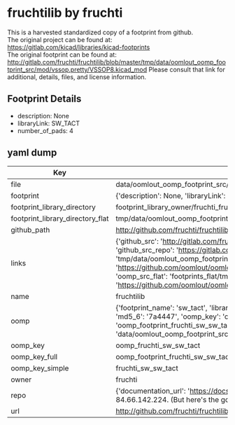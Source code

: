 # fruchtilib by fruchti  
This is a harvested standardized copy of a footprint from github.  
The original project can be found at:  
https://gitlab.com/kicad/libraries/kicad-footprints  
The original footprint can be found at:
http://gitlab.com/fruchti/fruchtilib/blob/master/tmp/data/oomlout_oomp_footprint_src/mod/vssop.pretty/VSSOP8.kicad_mod
Please consult that link for additional, details, files, and license information.  
## Footprint Details
* description: None  
* libraryLink: SW_TACT  
* number_of_pads: 4  
## yaml dump  
| Key | Value |  
| --- | --- |  
| file | data/oomlout_oomp_footprint_src/fruchtilib/mod/sw.pretty/SW_TACT.kicad_mod |  
| footprint | {'description': None, 'libraryLink': 'SW_TACT', 'number_of_pads': 4} |  
| footprint_library_directory | footprint_library_owner/fruchti_fruchtilib |  
| footprint_library_directory_flat | tmp/data/oomlout_oomp_footprint_src/footprints_flat/fruchti_sw_sw_tact/working |  
| github_path | http://github.com/fruchti/fruchtilib/blob/master/tmp/data/oomlout_oomp_footprint_src/mod/sw.pretty/SW_TACT.kicad_mod |  
| links | {'github_src': 'http://gitlab.com/fruchti/fruchtilib/blob/master/tmp/data/oomlout_oomp_footprint_src/mod/vssop.pretty/VSSOP8.kicad_mod', 'github_src_repo': 'https://gitlab.com/kicad/libraries/kicad-footprints', 'oomp_bot': 'tmp/data/oomlout_oomp_footprint_src/footprints/fruchti_sw_sw_tact/working', 'oomp_bot_github': 'https://github.com/oomlout/oomlout_oomp_footprint_bot/tree/main/tmp/data/oomlout_oomp_footprint_src/footprints/fruchti_sw_sw_tact/working', 'oomp_src_flat': 'footprints_flat/tmp/data/oomlout_oomp_footprint_src/footprints_flat/fruchti_sw_sw_tact/working', 'oomp_src_flat_github': 'https://github.com/oomlout/oomlout_oomp_footprint_src/tree/main/tmp/data/oomlout_oomp_footprint_src/footprints_flat/fruchti_sw_sw_tact/working'} |  
| name | fruchtilib |  
| oomp | {'footprint_name': 'sw_tact', 'library_name': 'sw', 'md5': '7a4447d03fa7fc9378cce2b054b0bf13', 'md5_10': '7a4447d03f', 'md5_5': '7a444', 'md5_6': '7a4447', 'oomp_key': 'oomp_fruchti_sw_sw_tact', 'oomp_key_extra': 'oomp_footprint_fruchti_sw_sw_tact', 'oomp_key_full': 'oomp_footprint_fruchti_sw_sw_tact_7a4447', 'oomp_key_simple': 'fruchti_sw_sw_tact', 'original_filename': 'data/oomlout_oomp_footprint_src/fruchtilib/mod/sw.pretty/SW_TACT.kicad_mod', 'owner_name': 'fruchti'} |  
| oomp_key | oomp_fruchti_sw_sw_tact |  
| oomp_key_full | oomp_footprint_fruchti_sw_sw_tact |  
| oomp_key_simple | fruchti_sw_sw_tact |  
| owner | fruchti |  
| repo | {'documentation_url': 'https://docs.github.com/rest/overview/resources-in-the-rest-api#rate-limiting', 'message': "API rate limit exceeded for 84.66.142.224. (But here's the good news: Authenticated requests get a higher rate limit. Check out the documentation for more details.)"} |  
| url | http://github.com/fruchti/fruchtilib |  

